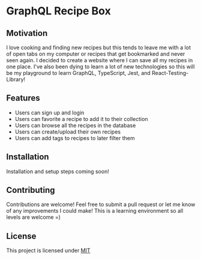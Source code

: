# GraphQL Recipe Box

## Motivation

I love cooking and finding new recipes but this tends to leave me with a lot of open tabs on my computer or recipes that get bookmarked and never seen again. I decided to create a website where I can save all my recipes in one place. I've also been dying to learn a lot of new technologies so this will be my playground to learn GraphQL, TypeScript, Jest, and React-Testing-Library!

## Features

-  Users can sign up and login
-  Users can favorite a recipe to add it to their collection
-  Users can browse all the recipes in the database
-  Users can create/upload their own recipes
-  Users can add tags to recipes to later filter them

## Installation

Installation and setup steps coming soon!

## Contributing

Contributions are welcome! Feel free to submit a pull request or let me know of any improvements I could make! This is a learning environment so all levels are welcome =)

## License

This project is licensed under [MIT](https://choosealicense.com/licenses/mit/)
